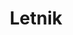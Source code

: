 ---
layout: navigation
title: 2. Letnik
files:
  - name: Operacijski Sistemi
    path: /os
  - name: Principi Programskih Jezikov
    path: /ppj
---